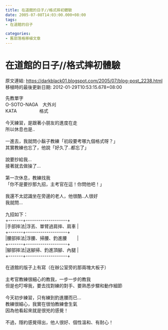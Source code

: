 ```yaml
---
title: 在道館的日子//格式摔初體驗
date: 2005-07-08T14:03:00.000+08:00
tags: 
- 在道館的日子

categories:
- 舊部落格移植文章
---
```


# 在道館的日子//格式摔初體驗

原文連結: https://darkblack01.blogspot.com/2005/07/blog-post_2238.html
移植時的最後更新日期: 2012-01-29T10:53:15.678+08:00

先教單字<br />O-SOTO-NAGA　大外刈<br />KATA　　　　　格式<br /><br />今天練習，是跟著小朋友的進度在走<br />所以休息也是..<br /><br />一進去，我就問小鬍子教練「初段要考哪九個格式呀？」<br />其實教練也忘了，他說「好久了..都忘了」<br /><br />說要抄給我...<br />接著就去做操了...<br /><br />第一次休息，教練找我<br />「你不是要抄那九招，主考官在這！你問他吧！」<br /><br />我還不太認識坐在旁邊的老人，他很酷..人很好<br />我就問...<br /><br />九招如下：<br />+-------+--------------------+<br />|手部摔法|浮丟、單臂過肩摔、肩車 |<br />+-------+--------------------+<br />|腰部摔法|浮腰、掃腰、釣進腰　　 |<br />+-------+--------------------+<br />|腳部摔法|送腳掃、釣進頂腳、內腿 |<br />+-------+--------------------+<br /><br />在道館的版子上有寫（在辦公室旁的那兩塊大板子）<br /><br />主考官教練很細心的教我，一步一步的教我<br />但是也叮嚀我，要去找對練的對手、要熟悉步驟和動作細節<br /><br />今天初步練習，只有練到釣進腰而已...<br />教練很細心，我實在很怕教練會生氣<br />因為他看起來就是很兇的感覺！<br /><br />不過，隱約感覺得出，他人很好、個性溫和、有耐心！
